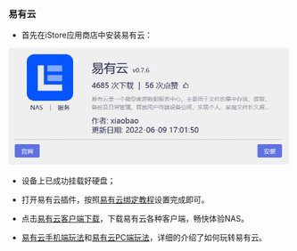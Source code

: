 ### 易有云

* 首先在iStore应用商店中安装易有云：

![png](./picture/linkease1.png)

* 设备上已成功挂载好硬盘；

* 打开易有云插件，按照[易有云绑定教程](https://doc.linkease.com/zh/guide/linkease_storage/bind.html)设置完成即可。

* 点击[易有云客户端下载](https://doc.linkease.com/downloads/)，下载易有云各种客户端，畅快体验NAS。

* [易有云手机端玩法](https://doc.linkease.com/zh/guide/linkease_app/tutorial.html)和[易有云PC端玩法](https://doc.linkease.com/zh/guide/linkease_app/pc.html)，详细的介绍了如何玩转易有云。

